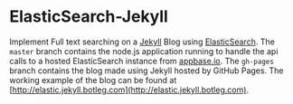 # ElasticSearch-Jekyll
Implement Full text searching on a [Jekyll](http://jekyllrb.com) Blog using [ElasticSearch](https://www.elastic.co/). The `master` branch contains the node.js application running to handle the api calls to a hosted ElasticSearch instance from [appbase.io](https://appbase.io/). The `gh-pages` branch contains the blog made using Jekyll hosted by GitHub Pages. The working example of the blog can be found at [http://elastic.jekyll.botleg.com](http://elastic.jekyll.botleg.com).